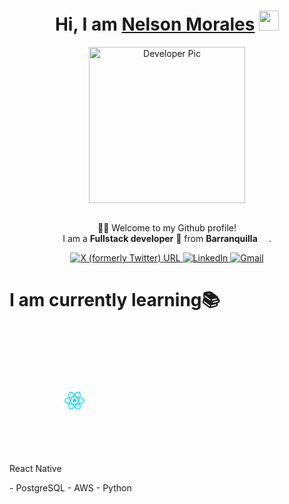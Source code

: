 <div align="center">
    <h1>Hi, I am <a href="https://nelson-portfolio-seven.vercel.app/" target="_blank">Nelson Morales</a> <img src="https://media.giphy.com/media/hvRJCLFzcasrR4ia7z/giphy.gif" width="32"></h1>
    <img alt="Developer Pic"
        src="https://i.ibb.co/LpMDcyz/Me.png" width="250"/>
    <br/>
  <br>
    <p>🙏🏻 Welcome to my Github profile!<br />
        I am a <b>Fullstack developer</b> 📌 from <b>Barranquilla</b> <img src="https://images.emojiterra.com/google/noto-emoji/unicode-15.1/color/512px/1f1e8-1f1f4.png" width="14" />.</p>
  <div>
      <a href="https://twitter.com/Cmrales26" target="_blank">
          <img alt="X (formerly Twitter) URL" src="https://img.shields.io/twitter/url?url=https%3A%2F%2Ftwitter.com%2FCmrales26&style=for-the-badge&logo=X&logoColor=%23FFF&label=twitter&labelColor=%23000&color=%23000">
      </a>
      <a href="https://www.linkedin.com/in/Cmrales26" target="_blank">
          <img alt="LinkedIn" src="https://img.shields.io/badge/linkedin-%230077B5.svg?&style=for-the-badge&logo=linkedin&logoColor=white" />
      </a>
      <a href="mailto:camilomorales2615@gmail.com" target="_blank">
          <img alt="Gmail" src="https://img.shields.io/badge/-Gmail-D14836?style=for-the-badge&logo=Gmail&logoColor=white" />
      </a>
  </div>
</div>

# I am currently learning📚

<p>React Native <svg viewBox="0 0 256 228" width="32" height="228" xmlns="http://www.w3.org/2000/svg" preserveAspectRatio="xMidYMid"><path d="M210.483 73.824a171.49 171.49 0 0 0-8.24-2.597c.465-1.9.893-3.777 1.273-5.621 6.238-30.281 2.16-54.676-11.769-62.708-13.355-7.7-35.196.329-57.254 19.526a171.23 171.23 0 0 0-6.375 5.848 155.866 155.866 0 0 0-4.241-3.917C100.759 3.829 77.587-4.822 63.673 3.233 50.33 10.957 46.379 33.89 51.995 62.588a170.974 170.974 0 0 0 1.892 8.48c-3.28.932-6.445 1.924-9.474 2.98C17.309 83.498 0 98.307 0 113.668c0 15.865 18.582 31.778 46.812 41.427a145.52 145.52 0 0 0 6.921 2.165 167.467 167.467 0 0 0-2.01 9.138c-5.354 28.2-1.173 50.591 12.134 58.266 13.744 7.926 36.812-.22 59.273-19.855a145.567 145.567 0 0 0 5.342-4.923 168.064 168.064 0 0 0 6.92 6.314c21.758 18.722 43.246 26.282 56.54 18.586 13.731-7.949 18.194-32.003 12.4-61.268a145.016 145.016 0 0 0-1.535-6.842c1.62-.48 3.21-.974 4.76-1.488 29.348-9.723 48.443-25.443 48.443-41.52 0-15.417-17.868-30.326-45.517-39.844Zm-6.365 70.984c-1.4.463-2.836.91-4.3 1.345-3.24-10.257-7.612-21.163-12.963-32.432 5.106-11 9.31-21.767 12.459-31.957 2.619.758 5.16 1.557 7.61 2.4 23.69 8.156 38.14 20.213 38.14 29.504 0 9.896-15.606 22.743-40.946 31.14Zm-10.514 20.834c2.562 12.94 2.927 24.64 1.23 33.787-1.524 8.219-4.59 13.698-8.382 15.893-8.067 4.67-25.32-1.4-43.927-17.412a156.726 156.726 0 0 1-6.437-5.87c7.214-7.889 14.423-17.06 21.459-27.246 12.376-1.098 24.068-2.894 34.671-5.345.522 2.107.986 4.173 1.386 6.193ZM87.276 214.515c-7.882 2.783-14.16 2.863-17.955.675-8.075-4.657-11.432-22.636-6.853-46.752a156.923 156.923 0 0 1 1.869-8.499c10.486 2.32 22.093 3.988 34.498 4.994 7.084 9.967 14.501 19.128 21.976 27.15a134.668 134.668 0 0 1-4.877 4.492c-9.933 8.682-19.886 14.842-28.658 17.94ZM50.35 144.747c-12.483-4.267-22.792-9.812-29.858-15.863-6.35-5.437-9.555-10.836-9.555-15.216 0-9.322 13.897-21.212 37.076-29.293 2.813-.98 5.757-1.905 8.812-2.773 3.204 10.42 7.406 21.315 12.477 32.332-5.137 11.18-9.399 22.249-12.634 32.792a134.718 134.718 0 0 1-6.318-1.979Zm12.378-84.26c-4.811-24.587-1.616-43.134 6.425-47.789 8.564-4.958 27.502 2.111 47.463 19.835a144.318 144.318 0 0 1 3.841 3.545c-7.438 7.987-14.787 17.08-21.808 26.988-12.04 1.116-23.565 2.908-34.161 5.309a160.342 160.342 0 0 1-1.76-7.887Zm110.427 27.268a347.8 347.8 0 0 0-7.785-12.803c8.168 1.033 15.994 2.404 23.343 4.08-2.206 7.072-4.956 14.465-8.193 22.045a381.151 381.151 0 0 0-7.365-13.322Zm-45.032-43.861c5.044 5.465 10.096 11.566 15.065 18.186a322.04 322.04 0 0 0-30.257-.006c4.974-6.559 10.069-12.652 15.192-18.18ZM82.802 87.83a323.167 323.167 0 0 0-7.227 13.238c-3.184-7.553-5.909-14.98-8.134-22.152 7.304-1.634 15.093-2.97 23.209-3.984a321.524 321.524 0 0 0-7.848 12.897Zm8.081 65.352c-8.385-.936-16.291-2.203-23.593-3.793 2.26-7.3 5.045-14.885 8.298-22.6a321.187 321.187 0 0 0 7.257 13.246c2.594 4.48 5.28 8.868 8.038 13.147Zm37.542 31.03c-5.184-5.592-10.354-11.779-15.403-18.433 4.902.192 9.899.29 14.978.29 5.218 0 10.376-.117 15.453-.343-4.985 6.774-10.018 12.97-15.028 18.486Zm52.198-57.817c3.422 7.8 6.306 15.345 8.596 22.52-7.422 1.694-15.436 3.058-23.88 4.071a382.417 382.417 0 0 0 7.859-13.026 347.403 347.403 0 0 0 7.425-13.565Zm-16.898 8.101a358.557 358.557 0 0 1-12.281 19.815 329.4 329.4 0 0 1-23.444.823c-7.967 0-15.716-.248-23.178-.732a310.202 310.202 0 0 1-12.513-19.846h.001a307.41 307.41 0 0 1-10.923-20.627 310.278 310.278 0 0 1 10.89-20.637l-.001.001a307.318 307.318 0 0 1 12.413-19.761c7.613-.576 15.42-.876 23.31-.876H128c7.926 0 15.743.303 23.354.883a329.357 329.357 0 0 1 12.335 19.695 358.489 358.489 0 0 1 11.036 20.54 329.472 329.472 0 0 1-11 20.722Zm22.56-122.124c8.572 4.944 11.906 24.881 6.52 51.026-.344 1.668-.73 3.367-1.15 5.09-10.622-2.452-22.155-4.275-34.23-5.408-7.034-10.017-14.323-19.124-21.64-27.008a160.789 160.789 0 0 1 5.888-5.4c18.9-16.447 36.564-22.941 44.612-18.3ZM128 90.808c12.625 0 22.86 10.235 22.86 22.86s-10.235 22.86-22.86 22.86-22.86-10.235-22.86-22.86 10.235-22.86 22.86-22.86Z" fill="#00D8FF"/></svg></p>
- PostgreSQL
- AWS
- Python
